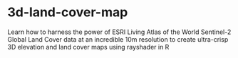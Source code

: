 # 3d-land-cover-map
 Learn how to harness the power of ESRI Living Atlas of the World Sentinel-2 Global Land Cover data at an incredible 10m resolution to create ultra-crisp 3D elevation and land cover maps using rayshader in R

